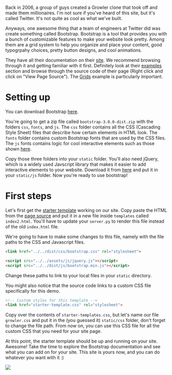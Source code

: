Back in 2006, a group of guys created a Growler clone that took off and made them millionaires. I'm not sure if you've heard of this site, but it's called Twitter. It's not quite as cool as what we've built.

Anyways, one awesome thing that a team of engineers at Twitter did was create something called Bootstrap. Bootstrap is a tool that provides you with a bunch of customizable features to make your website look pretty. Among them are a grid system to help you organize and place your content, good typogrpahy choices, pretty button designs, and cool animations.

They have all their documentation on their [site](http://getbootstrap.com/). We recommend browsing through it and getting familiar with it first. Definitely look at their [examples](http://getbootstrap.com/getting-started/#examples) section and browse through the source code of their page (Right click and click on "View Page Source"). The [Grids](http://getbootstrap.com/examples/grid/) example is particularly important.

Setting up
================
You can download Bootstrap [here](http://getbootstrap.com/getting-started/).

You're going to get a zip file called `bootstrap-3.0.0-dist.zip` with the folders `css`, `fonts`, and `js`. The `css` folder contains all the CSS (Cascading Style Sheet) files that describe how certain elements in HTML look. The `fonts` folder contains custom Bootstrap fonts that are used by the CSS files. The `js` fonts contains logic for cool interactive elements such as those shown [here](http://getbootstrap.com/javascript/).

Copy those three folders into your `static` folder. You'll also need jQuery, which is a widely used Javscript library that makes it easier to add interactive elements to your website. Download it from [here](http://code.jquery.com/jquery-2.0.3.js) and put it in your `static/js` folder. Now you're ready to use bootstrap!

First steps
================
Let's first get the [starter template](http://getbootstrap.com/examples/starter-template/) working on our site. Copy paste the HTML from the [page source](view-source:http://getbootstrap.com/examples/starter-template/) and put it in a new file inside `templates` called `index2.html`. You'll have to update your `server.py` to render this file instead of the old `index.html` file. 

We're going to have to make some changes to this file, namely with the file paths to the CSS and Javascript files.
```html
<link href="../../dist/css/bootstrap.css" rel="stylesheet">
```
```html
<script src="../../assets/js/jquery.js"></script>
<script src="../../dist/js/bootstrap.min.js"></script>
```
Change these paths to link to your local files in your `static` directory.

You might also notice that the source code links to a custom CSS file specifically for this demo.
```html
<!-- Custom styles for this template -->
<link href="starter-template.css" rel="stylesheet">
```
Copy over the contents of `starter-templates.css`, but let's name our file `growler.css` and put it in the (you guessed it) `static/css` folder, don't forget to change the file path. From now on, you can use this CSS file for all the custom CSS that you need for your site page.

At this point, the starter template should be up and running on your site. Awesome! Take the time to explore the Bootstrap documentation and see what you can add on for your site. This site is yours now, and you can do whatever you want with it :)

![](http://i.qkme.me/3pgeaz.jpg)
